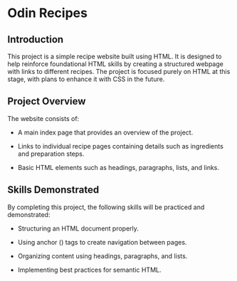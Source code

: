 # Odin Recipes

## Introduction
This project is a simple recipe website built using HTML. It is designed to help reinforce foundational HTML skills by creating a structured webpage with links to different recipes. The project is focused purely on HTML at this stage, with plans to enhance it with CSS in the future.

## Project Overview
The website consists of:

 - A main index page that provides an overview of the project.

 - Links to individual recipe pages containing details such as ingredients and preparation steps.

 - Basic HTML elements such as headings, paragraphs, lists, and links.

## Skills Demonstrated
By completing this project, the following skills will be practiced and demonstrated:

- Structuring an HTML document properly.

- Using anchor (<a>) tags to create navigation between pages.

- Organizing content using headings, paragraphs, and lists.

- Implementing best practices for semantic HTML.
